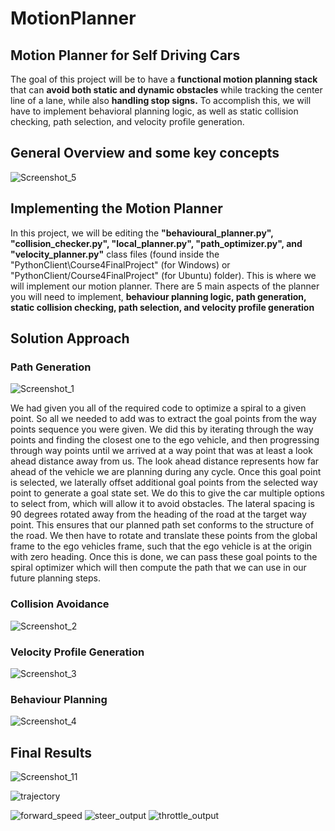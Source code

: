 # MotionPlanner
## Motion Planner for Self Driving Cars


The goal of this project will be to have a **functional motion planning stack** that can **avoid both static and dynamic obstacles** while tracking the center line of a lane, while also **handling stop signs.** To accomplish this, we will have to implement behavioral planning logic, as well as static collision checking, path selection, and velocity profile generation.

## General Overview and some key concepts
![Screenshot_5](https://user-images.githubusercontent.com/30608533/63599391-29641000-c5ca-11e9-9a7d-e58788e5838b.jpg)

## Implementing the Motion Planner
In this project, we will be editing the **"behavioural_planner.py", "collision_checker.py", "local_planner.py", "path_optimizer.py", and "velocity_planner.py"** class files (found inside the "PythonClient\Course4FinalProject" (for Windows) or "PythonClient/Course4FinalProject" (for Ubuntu) folder). This is where we will implement our motion planner. There are 5 main aspects of the planner you will need to implement, **behaviour planning logic, path generation, static collision checking, path selection, and velocity profile generation**

## Solution Approach

### Path Generation

![Screenshot_1](https://user-images.githubusercontent.com/30608533/63599898-2ddcf880-c5cb-11e9-9e9f-9db5396b37e5.jpg)

<p>
   We had given you all of the required code to optimize a spiral to a given point. So all we needed to add was to extract the goal points from the way points sequence you were given. We did this by iterating through the way points and finding the closest one to the ego vehicle, and then progressing through way points until we arrived at a way point that was at least a look ahead distance away from us. The look ahead distance represents how far ahead of the vehicle we are planning during any cycle. Once this goal point is selected, we laterally offset additional goal points from the selected way point to generate a goal state set. We do this to give the car multiple options to select from, which will allow it to avoid obstacles. The lateral spacing is 90 degrees rotated away from the heading of the road at the target way point. This ensures that our planned path set conforms to the structure of the road. We then have to rotate and translate these points from the global frame to the ego vehicles frame, such that the ego vehicle is at the origin with zero heading. Once this is done, we can pass these goal points to the spiral optimizer which will then compute the path that we can use in our future planning steps.
  
</p>

### Collision Avoidance

![Screenshot_2](https://user-images.githubusercontent.com/30608533/63600422-371a9500-c5cc-11e9-9524-e4cdc2f11e8b.jpg)

### Velocity Profile Generation

![Screenshot_3](https://user-images.githubusercontent.com/30608533/63600434-3c77df80-c5cc-11e9-8845-042bee7af9fe.jpg)

### Behaviour Planning

![Screenshot_4](https://user-images.githubusercontent.com/30608533/63600441-413c9380-c5cc-11e9-9d7f-e11618b2f996.jpg)

## Final Results

![Screenshot_11](https://user-images.githubusercontent.com/30608533/63600723-c58f1680-c5cc-11e9-97e3-e299142ddca9.jpg)

![trajectory](https://user-images.githubusercontent.com/30608533/63600798-e9eaf300-c5cc-11e9-941f-bb0437b7b519.png)


![forward_speed](https://user-images.githubusercontent.com/30608533/63600935-2ae30780-c5cd-11e9-9687-4288d4f2ab38.png)
![steer_output](https://user-images.githubusercontent.com/30608533/63600936-2e768e80-c5cd-11e9-824d-59779d0a4e54.png)
![throttle_output](https://user-images.githubusercontent.com/30608533/63600951-33d3d900-c5cd-11e9-9ecd-8c8db06de30d.png)
